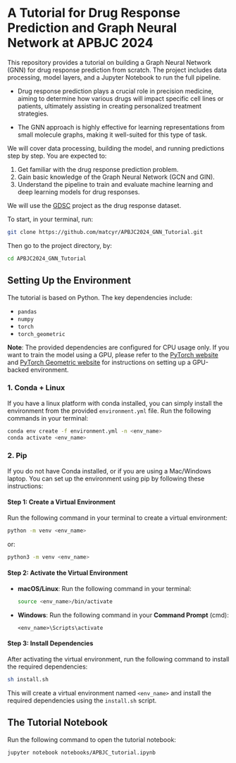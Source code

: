 # A Tutorial for Drug Response Prediction and Graph Neural Network at APBJC 2024

This repository provides a tutorial on building a Graph Neural Network (GNN) for drug response prediction from scratch. The project includes data processing, model layers, and a Jupyter Notebook to run the full pipeline.

- Drug response prediction plays a crucial role in precision medicine, aiming to determine how various drugs will impact specific cell lines or patients, ultimately assisting in creating personalized treatment strategies.

- The GNN approach is highly effective for learning representations from small molecule graphs, making it well-suited for this type of task.

We will cover data processing, building the model, and running predictions step by step. You are expected to:
1. Get familiar with the drug response prediction problem.
2. Gain basic knowledge of the Graph Neural Network (GCN and GIN).
3. Understand the pipeline to train and evaluate machine learning and deep learning models for drug responses.

We will use the [GDSC](https://www.cancerrxgene.org/) project as the drug response dataset.


To start, in your terminal, run:
```bash
git clone https://github.com/matcyr/APBJC2024_GNN_Tutorial.git
```
Then go to the project directory, by:
```bash
cd APBJC2024_GNN_Tutorial
```

## Setting Up the Environment
The tutorial is based on Python. The key dependencies include:
- `pandas`
- `numpy`
- `torch`
- `torch_geometric`


**Note**: The provided dependencies are configured for CPU usage only. If you want to train the model using a GPU, please refer to the [PyTorch website](https://pytorch.org/get-started/locally/) and [PyTorch Geometric website](https://pytorch-geometric.readthedocs.io/en/latest/) for instructions on setting up a GPU-backed environment.

### 1. Conda + Linux
If you have a linux platform with conda installed, you can simply install the environment from the provided `environment.yml` file. Run the following commands in your terminal:

```bash
conda env create -f environment.yml -n <env_name>
conda activate <env_name>
```

### 2. Pip
If you do not have Conda installed, or if you are using a Mac/Windows laptop. You can set up the environment using pip by following these instructions:

#### Step 1: Create a Virtual Environment
Run the following command in your terminal to create a virtual environment:

```bash
python -m venv <env_name>
```
or:
```bash
python3 -m venv <env_name>
```

#### Step 2: Activate the Virtual Environment
- **macOS/Linux**: Run the following command in your terminal:
  
  ```bash
  source <env_name>/bin/activate
  ```

- **Windows**: Run the following command in your **Command Prompt** (cmd):
  
  ```
  <env_name>\Scripts\activate
  ```

#### Step 3: Install Dependencies
After activating the virtual environment, run the following command to install the required dependencies:

```bash
sh install.sh
```

This will create a virtual environment named `<env_name>` and install the required dependencies using the `install.sh` script.

## The Tutorial Notebook
Run the following command to open the tutorial notebook:
```bash
jupyter notebook notebooks/APBJC_tutorial.ipynb
```
